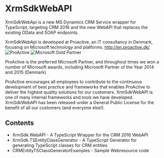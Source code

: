 XrmSdkWebAPI
============

XrmSdkWebApi is a new MS Dynamics CRM Service wrapper for TypeScript, targeting CRM 2016 and the new WebAPI that replaces the existing OData and SOAP endpoints.

XrmSdkWebApi is developed at Proactive, an IT consultancy in Denmark, focusing on Microsoft technology and platforms. http://en.proactive.dk/
![ProActive](http://www.proactive.dk/Content/Images/logo-print.png)
![Microsoft Gold Partner](http://en.proactive.dk/about-proactive/partners/)

ProActive is the preferred Microsoft Partner, and throughout times we won a number of Microsoft awards, including Microsoft Partner of the Year 2014 and 2015 (Denmark)

ProActive encourages all employees to contribute to the continuous development of best practice and frameworks that enables ProActive to deliver the highest quality solutions for our customers. XrmSdkWebAPI is one of many internal frameworks and tools we have developed. XrmSdkWebAPI has been released under a General Public License for the benefit of all our customers (and everyone else!).

Contents
------------

* XrmSdk.WebAPI - A TypeScript Wrapper for the CRM 2016 WebAPI
* XrmSdk.TSEntityClassGenerator - A TypeScript Generator for generating TypeScript classes for CRM entities
* CRMEntityTSClassGeneratorExamples - Sample Webresource code 